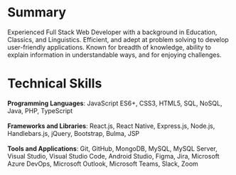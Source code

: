 # Summary

Experienced Full Stack Web Developer with a background in Education, Classics, and Linguistics. Efficient, and adept at problem solving to develop user-friendly applications. Known for breadth of knowledge, ability to explain information in understandable ways, and for enjoying challenges.

# Technical Skills

**Programming Languages**: JavaScript ES6+, CSS3, HTML5, SQL, NoSQL, Java, PHP, TypeScript\
\
**Frameworks and Libraries**: React.js, React Native, Express.js, Node.js, Handlebars.js, jQuery, Bootstrap, Bulma, JSP\
\
**Tools and Applications**: Git, GitHub, MongoDB, MySQL, MySQL Server, Visual Studio, Visual Studio Code, Android Studio, Figma, Jira, Microsoft Azure DevOps, Microsoft Outlook, Microsoft Teams, Slack, Zoom

<!---
sora64/sora64 is a ✨ special ✨ repository because its `README.md` (this file) appears on your GitHub profile.
You can click the Preview link to take a look at your changes.
--->
